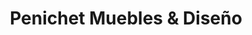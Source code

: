 ---
title: "Penichet Muebles & Diseño"
url: /san-rafael-de-escazu/penichet-muebles-y-diseno/
shop: muebles
---